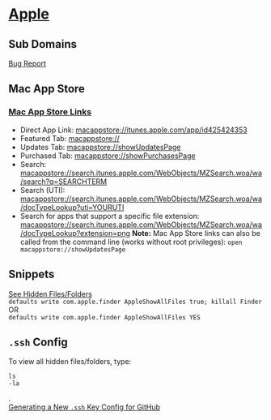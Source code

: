 # [Apple](https://apple.com/)  

## Sub Domains  
[Bug Report](https://bugreport.apple.com/web/)  

## Mac App Store  
### [Mac App Store Links](https://joshbuchea.com/mac-app-store-links/)  
*   Direct App Link: [macappstore://itunes.apple.com/app/id425424353](macappstore://itunes.apple.com/app/id425424353)
*   Featured Tab: [macappstore://](macappstore://)
*   Updates Tab: [macappstore://showUpdatesPage](macappstore://showUpdatesPage)
*   Purchased Tab: [macappstore://showPurchasesPage](macappstore://showPurchasesPage)
*   Search: [macappstore://search.itunes.apple.com/WebObjects/MZSearch.woa/wa/search?q=SEARCHTERM](macappstore://search.itunes.apple.com/WebObjects/MZSearch.woa/wa/search?q=SEARCHTERM)
*   Search (UTI): [macappstore://search.itunes.apple.com/WebObjects/MZSearch.woa/wa/docTypeLookup?uti=YOURUTI](macappstore://search.itunes.apple.com/WebObjects/MZSearch.woa/wa/docTypeLookup?uti=YOURUTI)
*   Search for apps that support a specific file extension: [macappstore://search.itunes.apple.com/WebObjects/MZSearch.woa/wa/docTypeLookup?extension=png](macappstore://search.itunes.apple.com/WebObjects/MZSearch.woa/wa/docTypeLookup?extension=png)
**Note:** Mac App Store links can also be called from the command line (works without root privileges): `open macappstore://showUpdatesPage`

## Snippets  
[See Hidden Files/Folders](https://appleinsider.com/articles/18/07/27/how-to-see-hidden-files-and-folders-in-macos)  
`defaults write com.apple.finder AppleShowAllFiles true; killall Finder`  
OR  
`defaults write com.apple.finder AppleShowAllFiles YES`

## <code>.ssh</code> Config  
To view all hidden files/folders, type: <pre><code>ls -la</code></pre>.  
[Generating a New <code>.ssh</code> Key Config for GitHub](https://help.github.com/en/articles/generating-a-new-ssh-key-and-adding-it-to-the-ssh-agent#generating-a-new-ssh-key)  
